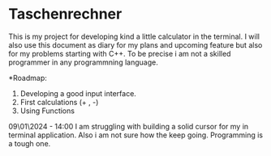 # Taschenrechner

This is my project for developing kind a little calculator in the terminal.
I will also use this document as diary for my plans and upcoming feature but also for my problems starting with C++.
To be precise i am not a skilled programmer in any programmning language.

*Roadmap:
1) Developing a good input interface.
2) First calculations (+ , -)
3) Using Functions

09\01\2024 - 14:00
I am struggling with building a solid cursor for my in terminal application.
Also i am not sure how the keep going. Programming is a tough one. 
